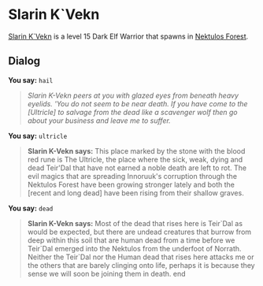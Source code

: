 # Slarin K\`Vekn



[Slarin K\`Vekn](/npc/25101) is a level 15 Dark Elf Warrior that spawns in [Nektulos Forest](/zone/25).



## Dialog

**You say:** `hail`



>*Slarin K-Vekn peers at you with glazed eyes from beneath heavy eyelids. 'You do not seem to be near death. If you have come to the [Ultricle] to salvage from the dead like a scavenger wolf then go about your business and leave me to suffer.*

**You say:** `ultricle`



>**Slarin K-Vekn says:** This place marked by the stone with the blood red rune is The Ultricle, the place where the sick, weak, dying and dead Teir'Dal that have not earned a noble death are left to rot. The evil magics that are spreading Innoruuk's corruption through the Nektulos Forest have been growing stronger lately and both the [recent and long dead] have been rising from their shallow graves.

**You say:** `dead`



>**Slarin K-Vekn says:** Most of the dead that rises here is Teir\`Dal as would be expected, but there are undead creatures that burrow from deep within this soil that are human dead from a time before we Teir\`Dal emerged into the Nektulos from the underfoot of Norrath. Neither the Teir\`Dal nor the Human dead that rises here attacks me or the others that are barely clinging onto life, perhaps it is because they sense we will soon be joining them in death.
end
